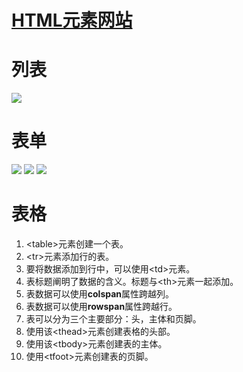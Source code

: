 # [HTML元素网站](http://www.html5star.com/manual/html5label-meaning/)

# 列表
![](../images/HTML列表元素.png)

# 表单
![](../images/HTML表单元素1.png)
![](../images/HTML表单元素2.png)
![](../images/HTML表单元素3.png)

# 表格
1. \<table>元素创建一个表。
2. \<tr>元素添加行的表。
3. 要将数据添加到行中，可以使用\<td>元素。
4. 表标题阐明了数据的含义。标题与\<th>元素一起添加。
5. 表数据可以使用**colspan**属性跨越列。
6. 表数据可以使用**rowspan**属性跨越行。
7. 表可以分为三个主要部分：头，主体和页脚。
8. 使用该\<thead>元素创建表格的头部。
9. 使用该\<tbody>元素创建表的主体。
10. 使用\<tfoot>元素创建表的页脚。

